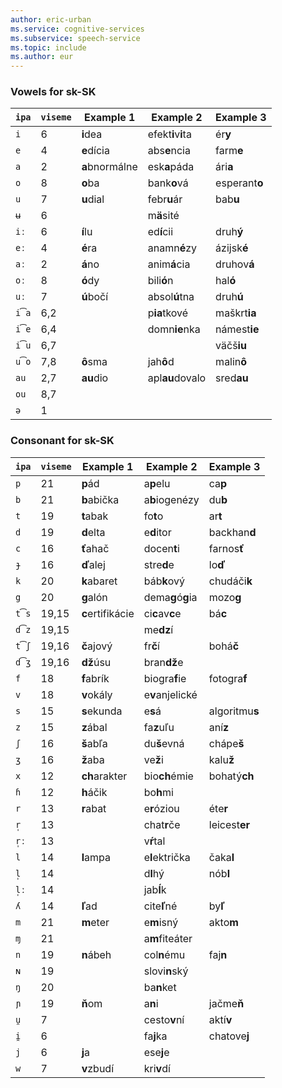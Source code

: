 ```yaml
---
author: eric-urban
ms.service: cognitive-services
ms.subservice: speech-service
ms.topic: include
ms.author: eur
---
```


### Vowels for sk-SK

| `ipa` | `viseme` | Example 1        | Example 2          | Example 3      |
|-------|----------|------------------|--------------------|----------------|
| `i`   | 6        | **i**dea         | efekt**i**v**i**ta | ér**y**        |
| `e`   | 4        | **e**dícia       | abs**e**ncia       | farm**e**      |
| `a`   | 2        | **a**bnormálne   | esk**a**páda       | ári**a**       |
| `o`   | 8        | **o**ba          | bank**o**vá        | esperant**o**  |
| `u`   | 7        | **u**dial        | febr**u**ár        | bab**u**       |
| `ʉ`   | 6        |                  | m**ä**sité         |                |
| `iː`  | 6        | **í**lu          | ed**í**cii         | druh**ý**      |
| `eː`  | 4        | **é**ra          | anamn**é**zy       | ázijsk**é**    |
| `aː`  | 2        | **á**no          | anim**á**cia       | druhov**á**    |
| `oː`  | 8        | **ó**dy          | bili**ó**n         | hal**ó**       |
| `uː`  | 7        | **ú**bočí        | absol**ú**tna      | druh**ú**      |
| `i͡a` | 6,2      |                  | p**ia**tkové       | maškrt**ia**   |
| `i͡e` | 6,4      |                  | domn**ie**nka      | námest**ie**   |
| `i͡u` | 6,7      |                  |                    | väčš**iu**     |
| `u͡o` | 7,8      | **ô**sma         | jah**ô**d          | malin**ô**     |
| `au`  | 2,7      | **au**dio        | apl**au**dovalo    | sred**au**     |
| `ou`  | 8,7      |                  |                    |                |
| `ə`   | 1        |                  |                    |                |

### Consonant for sk-SK

| `ipa` | `viseme` | Example 1        | Example 2          | Example 3      |
|-------|----------|------------------|--------------------|----------------|
| `p`   | 21       | **p**ád          | a**p**elu          | ca**p**        |
| `b`   | 21       | **b**abička      | a**b**iogenézy     | du**b**        |
| `t`   | 19       | **t**abak        | fo**t**o           | ar**t**        |
| `d`   | 19       | **d**elta        | e**d**itor         | backhan**d**   |
| `c`   | 16       | **ť**ahač        | docen**t**i        | farnos**ť**    |
| `ɟ`   | 16       | **ď**alej        | stre**d**e         | lo**ď**        |
| `k`   | 20       | **k**abaret      | báb**k**ový        | chudáči**k**   |
| `g`   | 20       | **g**alón        | dema**g**ó**g**ia  | mozo**g**      |
| `t͡s` | 19,15    | **c**ertifikácie | ci**c**av**c**e    | bá**c**        |
| `d͡z` | 19,15    |                  | me**dz**í          |                |
| `t͡ʃ` | 19,16    | **č**ajový       | fr**č**í           | bohá**č**      |
| `d͡ʒ` | 19,16    | **dž**úsu        | bran**dž**e        |                |
| `f`   | 18       | **f**abrík       | biogra**f**ie      | fotogra**f**   |
| `v`   | 18       | **v**okály       | e**v**anjelické    |                |
| `s`   | 15       | **s**ekunda      | e**s**á            | algoritmu**s** |
| `z`   | 15       | **z**ábal        | fa**z**uľu         | aní**z**       |
| `ʃ`   | 16       | **š**abľa        | du**š**evná        | chápe**š**     |
| `ʒ`   | 16       | **ž**aba         | ve**ž**i           | kalu**ž**      |
| `x`   | 12       | **ch**arakter    | bio**ch**émie      | bohatý**ch**   |
| `ɦ`   | 12       | **h**áčik        | bo**h**mi          |                |
| `r`   | 13       | **r**abat        | e**r**óziou        | éte**r**       |
| `r̩`  | 13       |                  | chat**r**če        | leicest**er**  |
| `r̩ː` | 13       |                  | v**ŕ**tal          |                |
| `l`   | 14       | **l**ampa        | e**l**ektrička     | čaka**l**      |
| `l̩`  | 14       |                  | d**l**hý           | nób**l**       |
| `l̩ː` | 14       |                  | jab**ĺ**k          |                |
| `ʎ`   | 14       | **ľ**ad          | cite**ľ**né        | by**ľ**        |
| `m`   | 21       | **m**eter        | e**m**isný         | akto**m**      |
| `ɱ`   | 21       |                  | a**m**fiteáter     |                |
| `n`   | 19       | **n**ábeh        | col**n**ému        | faj**n**       |
| `ɴ`   | 19       |                  | slovi**n**ský      |                |
| `ŋ`   | 20       |                  | ba**n**ket         |                |
| `ɲ`   | 19       | **ň**om          | a**n**i            | jačme**ň**     |
| `u̯`  | 7        |                  | cesto**v**ní       | aktí**v**      |
| `i̯`  | 6        |                  | fa**j**ka          | chatove**j**   |
| `j`   | 6        | **j**a           | ese**j**e          |                |
| `w`   | 7        | **v**zbudí       | kri**v**dí         |                |